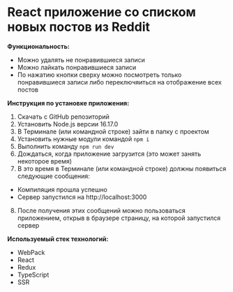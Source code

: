 # React приложение со списком новых постов из Reddit

**Функциональность:**

- Можно удалять не понравившиеся записи
- Можно лайкать понравившиеся записи
- По нажатию кнопки сверху можно посмотреть только понравившиеся записи либо переключяиться на отображение всех постов

**Инструкция по установке приложения:**

1. Скачать с GitHub репозиторий
2. Установить Node.js версии 16.17.0
3. В Терминале (или командной строке) зайти в папку с проектом
4. Установить нужные модули командой `npm i`
5. Выполнить команду `npm run dev`
6. Дождаться, когда приложение загрузится (это может занять некоторое время)
7. В это время в Терминале (или командной строке) должны появиться следующие сообщения:

- Компиляция прошла успешно
- Сервер запустился на http://localhost:3000

8. После получения этих сообщений можно пользоваться приложением, открыв в браузере страницу, на которой запустился сервер

**Используемый стек технологий:**

- WebPack
- React
- Redux
- TypeScript
- SSR
